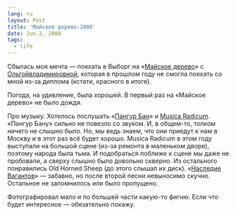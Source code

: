 ```yaml
---
lang: ru
layout: Post
title: 'Майское дерево-2008'
date: Jun 2, 2008
tags:
  - life
---
```


Сбылась моя мечта — поехать в Выборг на «[Майское дерево](http://maytree.narod.ru/)» с [Ольгойвладимировной](http://airve.livejournal.com/), которая в прошлом году не смогла поехать со мной из-за диплома (кстати, красного в итоге).

Погода, на удивление, была хорошей. В первый раз на «Майское дерево» не было дождя.

Про музыку. Хотелось послушать «[Пангур Бан](http://community.livejournal.com/pangur_ban_band/)» и [Musica Radicum](http://www.musicaradicum.ru/). «Пангур Бану» сильно не повезло со звуком. И, в общем-то, толком ничего не слышно было. Но, мы ведь знаем, что они приедут к нам в Москву и в этот раз всё будет хорошо. Musica Radicum в этом году выступали на большой сцене (из-за ремонта в маленьком дворе), поэтому народа была тьма. И подобраться поближе к сцене мы даже не пробовали, а сверху слышно было довольно скверно. Из остального понравились Old Horned Sheep (до этого слышал их диск). «[Наследие Вагантов](http://www.vagantmusic.ru/)» — забавно, но после второй песни невыносимо скучно. Остальное не запомнилось или было пропущено.

Фотографировал мало и по большей части какую-то фигню. Если что будет интересное — обязательно покажу.
